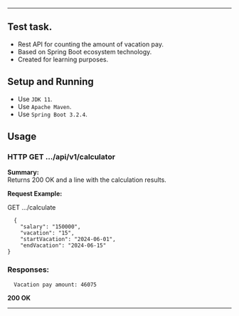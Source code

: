 ***
## Test task.

- Rest API for counting the amount of vacation pay.
- Based on Spring Boot ecosystem technology.
- Created for learning purposes.

## Setup and Running

- Use `JDK 11`.
- Use `Apache Maven`.
- Use `Spring Boot 3.2.4`.

## Usage
### HTTP GET .../api/v1/calculator

**Summary:**  
Returns 200 OK and a line with the calculation results.

**Request Example:**

GET .../calculate

```
  {
    "salary": "150000",
    "vacation": "15",
    "startVacation": "2024-06-01",
    "endVacation": "2024-06-15"
}
```

### Responses:

```
  Vacation pay amount: 46075
```

**200 OK**

***

